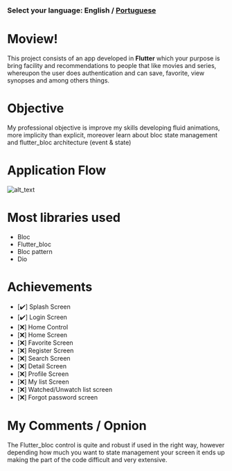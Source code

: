 ### Select your language: English / [Portuguese](https://github.com/DevLucasYuji/Moview/blob/master/readme-pt.md)

# Moview!

This project consists of an app developed in **Flutter** which your purpose is bring facility and recommendations to people that like movies and series, whereupon the user does authentication and can save, favorite, view synopses and among others things.

# Objective

My professional objective is improve my skills developing fluid animations, more implicity than explicit, moreover learn about bloc state management and flutter_bloc architecture (event & state)

# Application Flow

![alt_text](https://i.imgur.com/cXiiYRF.png)

# Most libraries used

 - Bloc
 - Flutter_bloc
 - Bloc pattern
 - Dio

# Achievements

- [:heavy_check_mark:] Splash Screen
- [:heavy_check_mark:] Login Screen
- [:x:] Home Control
- [:x:] Home Screen
- [:x:] Favorite Screen
- [:x:] Register Screen
- [:x:] Search Screen
- [:x:] Detail Screen
- [:x:] Profile Screen
- [:x:] My list Screen
- [:x:] Watched/Unwatch list screen
- [:x:] Forgot password screen


# My Comments / Opnion

The Flutter_bloc control is quite and robust if used in the right way, however depending how much you want to state management your screen it ends up making the part of the code difficult and very extensive.